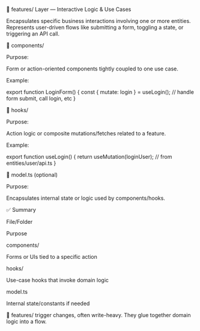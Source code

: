 🧩 features/ Layer — Interactive Logic & Use Cases

Encapsulates specific business interactions involving one or more entities. Represents user-driven flows like submitting a form, toggling a state, or triggering an API call.

📁 components/

Purpose:

Form or action-oriented components tightly coupled to one use case.

Example:

export function LoginForm() {
  const { mutate: login } = useLogin();
  // handle form submit, call login, etc
}

📁 hooks/

Purpose:

Action logic or composite mutations/fetches related to a feature.

Example:

export function useLogin() {
  return useMutation(loginUser); // from entities/user/api.ts
}

📁 model.ts (optional)

Purpose:

Encapsulates internal state or logic used by components/hooks.

✅ Summary

File/Folder

Purpose

components/

Forms or UIs tied to a specific action

hooks/

Use-case hooks that invoke domain logic

model.ts

Internal state/constants if needed

📌 features/ trigger changes, often write-heavy. They glue together domain logic into a flow.

